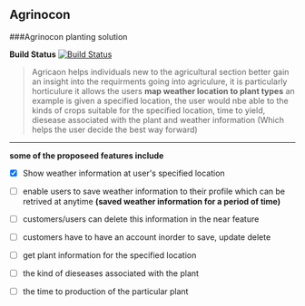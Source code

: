 ## Agrinocon 


###Agrinocon planting solution

**Build Status**  [![Build Status](https://dev.azure.com/KRANDLE1/Agrinocon/_apis/build/status/Randle-Lanre.Agrinocon?branchName=master)](https://dev.azure.com/KRANDLE1/Agrinocon/_build/latest?definitionId=1&branchName=master)


> Agricaon helps individuals new to the agricultural section better gain an insight
> into the requirments going into agriculure, it is particularly horticulure
> it allows the users **map weather location to plant types** 
> an example is given a specified location, the user would nbe able to the kinds of 
> crops suitable for the specified location, time to yield, diesease associated with the plant
> and weather information (Which helps the user decide the best way forward)

----
__some of the proposeed features include__


- [x] Show weather information at user's specified location

- [ ] enable users to save weather information to their profile 
     which can be retrived at anytime **(saved weather information for a period of time)**

- [ ] customers/users can delete this information in the near feature 

- [ ] customers have to have an account inorder to save, update delete

- [ ] get plant information for the specified location

- [ ] the kind of dieseases associated with the plant 

- [ ] the time to production of the particular plant 




